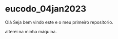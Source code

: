# eucodo_04jan2023

Olá Seja bem vindo este e o meu primeiro repositorio.

alterei na minha máquina.